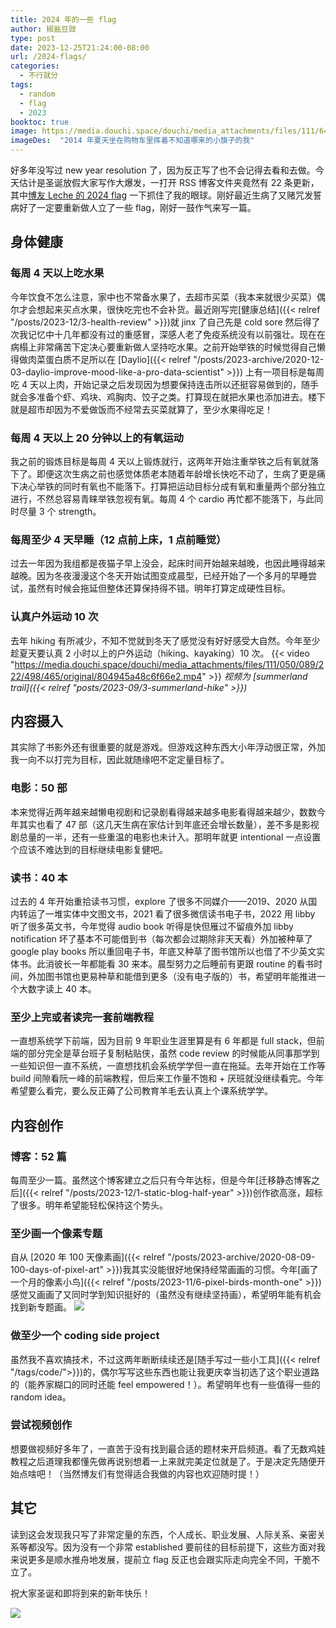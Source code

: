```yaml
---
title: 2024 年的一些 flag
author: 椒盐豆豉
type: post
date: 2023-12-25T21:24:00-08:00
url: /2024-flags/
categories:
  - 不行就分
tags:
  - random
  - flag
  - 2023
booktoc: true
image: https://media.douchi.space/douchi/media_attachments/files/111/645/036/121/778/416/original/5b5a74160f6cba66.png
imageDes:  "2014 年夏天坐在购物车里挥着不知道哪来的小旗子的我"
---
```


好多年没写过 new year resolution 了，因为反正写了也不会记得去看和去做。今天估计是圣诞放假大家写作大爆发，一打开 RSS 博客文件夹竟然有 22 条更新，其中[博友 Leche 的 2024 flag](https://blog.pursuitus.com/archives/4576?utm_source=blog.douchi.space) 一下抓住了我的眼球。刚好最近生病了又赌咒发誓病好了一定要重新做人立了一些 flag，刚好一鼓作气来写一篇。

<!--more-->

## 身体健康
### 每周 4 天以上吃水果
今年饮食不怎么注意，家中也不常备水果了，去超市买菜（我本来就很少买菜）偶尔才会想起来买点水果，很快吃完也不会补货。最近刚写完[健康总结]({{< relref "/posts/2023-12/3-health-review" >}})就 jinx 了自己先是 cold sore 然后得了次我记忆中十几年都没有过的重感冒，深感人老了免疫系统没有以前强壮。现在在病榻上非常痛苦下定决心要重新做人坚持吃水果。之前开始举铁的时候觉得自己懒得做肉菜蛋白质不足所以在 [Daylio]({{< relref "/posts/2023-archive/2020-12-03-daylio-improve-mood-like-a-pro-data-scientist" >}}) 上有一项目标是每周吃 4 天以上肉，开始记录之后发现因为想要保持连击所以还挺容易做到的，随手就会多准备个虾、鸡块、鸡胸肉、饺子之类。打算现在就把水果也添加进去。楼下就是超市却因为不爱做饭而不经常去买菜就算了，至少水果得吃足！

### 每周 4 天以上 20 分钟以上的有氧运动

我之前的锻炼目标是每周 4 天以上锻炼就行，这两年开始注重举铁之后有氧就落下了。即便这次生病之前也感觉体质老本随着年龄增长快吃不动了，生病了更是痛下决心举铁的同时有氧也不能落下。打算把运动目标分成有氧和重量两个部分独立进行，不然总容易青睐举铁忽视有氧。每周 4 个 cardio 再忙都不能落下，与此同时尽量 3 个 strength。


### 每周至少 4 天早睡（12 点前上床，1 点前睡觉）
过去一年因为我组都是夜猫子早上没会，起床时间开始越来越晚，也因此睡得越来越晚。因为冬夜漫漫这个冬天开始试图变成晨型，已经开始了一个多月的早睡尝试，虽然有时候会拖延但整体还算保持得不错。明年打算定成硬性目标。

### 认真户外运动 10 次
去年 hiking 有所减少，不知不觉就到冬天了感觉没有好好感受大自然。今年至少趁夏天要认真 2 小时以上的户外运动（hiking、kayaking）10 次。
{{< video "https://media.douchi.space/douchi/media_attachments/files/111/050/089/222/498/465/original/804945a48c6f66e2.mp4" >}}
*视频为 [summerland trail]({{< relref "posts/2023-09/3-summerland-hike" >}})*

## 内容摄入
其实除了书影外还有很重要的就是游戏。但游戏这种东西大小年浮动很正常，外加我一向不以打完为目标，因此就随缘吧不定定量目标了。

### 电影：50 部
本来觉得近两年越来越懒电视剧和记录剧看得越来越多电影看得越来越少，数数今年其实也看了 47 部（这几天生病在家估计到年底还会增长数量），差不多是影视剧总量的一半，还有一些重温的电影也未计入。那明年就更 intentional 一点设置个应该不难达到的目标继续电影复健吧。

### 读书：40 本
过去的 4 年开始重拾读书习惯，explore 了很多不同媒介——2019、2020 从国内转运了一堆实体中文图文书，2021 看了很多微信读书电子书，2022 用 libby 听了很多英文书，今年觉得 audio book 听得是快但雁过不留痕外加 libby notification 坏了基本不可能借到书（每次都会过期除非天天看）外加被种草了 google play books 所以重回电子书，年底又种草了图书馆所以也借了不少英文实体书。此消彼长一年都能看 30 来本。晨型努力之后睡前有更跟 routine 的看书时间，外加图书馆也更易种草和能借到更多（没有电子版的）书，希望明年能推进一个大数字读上 40 本。

### 至少上完或者读完一套前端教程
一直想系统学下前端，因为目前 9 年职业生涯里算是有 6 年都是 full stack，但前端的部分完全是草台班子复制粘贴侠，虽然 code review 的时候能从同事那学到一些知识但一直不系统，一直想找机会系统学学但一直在拖延。去年开始在工作等 build 间隙看阮一峰的前端教程，但后来工作量不饱和 + 厌班就没继续看完。今年希望要么看完，要么反正薅了公司教育羊毛去认真上个课系统学学。

## 内容创作
### 博客：52 篇
每周至少一篇。虽然这个博客建立之后只有今年达标，但是今年[迁移静态博客之后]({{< relref "/posts/2023-12/1-static-blog-half-year" >}})创作欲高涨，超标了很多。明年希望能轻松保持这个势头。

### 至少画一个像素专题
自从 [2020 年 100 天像素画]({{< relref "/posts/2023-archive/2020-08-09-100-days-of-pixel-art" >}})我其实没能很好地保持经常画画的习惯。今年[画了一个月的像素小鸟]({{< relref "/posts/2023-11/6-pixel-birds-month-one" >}})感觉又画画了又同时学到知识挺好的（虽然没有继续坚持画），希望明年能有机会找到新专题画。
![](https://media.douchi.space/douchi/media_attachments/files/111/428/680/896/891/063/original/d91c1fdb8680e763.png)

### 做至少一个 coding side project
虽然我不喜欢搞技术，不过这两年断断续续还是[随手写过一些小工具]({{< relref "/tags/code/">}})的，偶尔写写这些东西也能让我更庆幸当初选了这个职业道路的（能养家糊口的同时还能 feel empowered！）。希望明年也有一些值得一些的 random idea。

### 尝试视频创作
想要做视频好多年了，一直苦于没有找到最合适的题材来开启频道。看了无数鸡娃教程之后道理我都懂先做再说别想着一上来就完美定位就是了。于是决定先随便开始点啥吧！（当然博友们有觉得适合我做的内容也欢迎随时提！）

## 其它
读到这会发现我只写了非常定量的东西，个人成长、职业发展、人际关系、亲密关系等都没写。因为没有一个非常 established 要前往的目标前提下，这些方面对我来说更多是顺水推舟地发展，提前立 flag 反正也会跟实际走向完全不同，干脆不立了。

祝大家圣诞和即将到来的新年快乐！

![](https://media.douchi.space/douchi/media_attachments/files/111/639/910/784/628/050/original/7cbe377baf85ba66.jpg)


